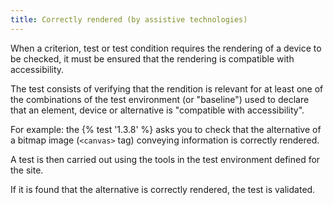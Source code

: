 ```yaml
---
title: Correctly rendered (by assistive technologies)
---
```


When a criterion, test or test condition requires the rendering of a device to be checked, it must be ensured that the rendering is compatible with accessibility.

The test consists of verifying that the rendition is relevant for at least one of the combinations of the test environment (or "baseline") used to declare that an element, device or alternative is "compatible with accessibility".

For example: the {% test '1.3.8' %} asks you to check that the alternative of a bitmap image (`<canvas>` tag) conveying information is correctly rendered.

A test is then carried out using the tools in the test environment defined for the site.

If it is found that the alternative is correctly rendered, the test is validated.
